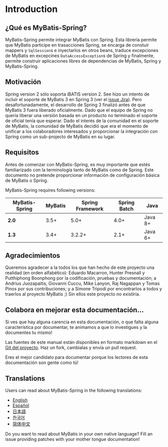 <a name="Introduction"></a>
# Introduction

## ¿Qué es MyBatis-Spring?

MyBatis-Spring permite integrar MyBatis con Spring. Esta librería permite que MyBatis participe en trasacciones Spring,
se encarga de constuir mappers y `SqlSession`s e inyectarlos en otros beans, traduce excepciones de MyBatis en excepcines `DataAccessException`s de Spring y finalmente, permite construir aplicaciones libres de dependencias de MyBatis, Spring y MyBatis-Spring.

## Motivación

Spring version 2 sólo soporta iBATIS version 2. See hizo un intento de incluir el soporte de MyBatis 3 en Spring 3 (ver el [issue Jira](https://jira.springsource.org/browse/SPR-5991)).
Pero desafortunadamente, el desarrollo de Spring 3 finalizó antes de que MyBatis 3 fuera liberado oficialmente.
Dado que el equipo de Spring no quería liberar una versión basada en un producto no terminado el soporte de oficial tenía que esperar.
Dado el interés de la comunidad en el soporte de MyBatis, la comunidad de MyBatis decidió que era el momento de unificar a los colaboradores interesados y proporcionar la integración con Spring como un sub-projecto de MyBatis en su lugar.

## Requisitos

Antes de comenzar con MyBatis-Spring, es muy importante que estés familiarizado con la terminología tanto de MyBatis como de Spring.
Este documento no pretende proporcionar información de configuración básica de MyBatis o Spring.

MyBatis-Spring requires following versions:

| MyBatis-Spring | MyBatis | Spring Framework | Spring Batch | Java |
| --- | --- | --- | --- | --- |
| **2.0** | 3.5+ | 5.0+ | 4.0+ | Java 8+ |
| **1.3** | 3.4+ | 3.2.2+ | 2.1+ | Java 6+ |

## Agradecimientos

Queremos agradecer a la todos los que han hecho de este proyecto una realidad (en orden alfabético):
Eduardo Macarron, Hunter Presnall y Putthiphong Boonphong por la codificación, pruebas y documentación;
a Andrius Juozapaitis, Giovanni Cuccu, Mike Lanyon, Raj Nagappan y Tomas Pinos por sus contribuciones;
y a Simone Tripodi por encontrarlos a todos y traerlos al proyecto MyBatis ;) Sin ellos este proyecto no existiría.

## Colabora en mejorar esta documentación...

Si ves que hay alguna carencia en esta documentación, o que falta alguna característica por documentar, te animamos a que lo investigues y la documentes tu	mismo!

Las fuentes de este manual están disponibles en formato markdown en el [Git del proyecto](https://github.com/mybatis/mybatis-3/tree/master/src/site). Haz un fork, cambialas y envía un pull request.

Eres el mejor candidato para documentar porque los lectores de esta	documentación son gente como tú!

## Translations

Users can read about MyBatis-Spring in the following translations:

<ul class="i18n">
  <li class="en"><a href="./../index.html">English</a></li>
  <li class="es"><a href="./getting-started.html">Español</a></li>
  <li class="ja"><a href="./../ja/index.html">日本語</a></li>
  <li class="ko"><a href="./../ko/index.html">한국어</a></li>
  <li class="zh"><a href="./../zh/index.html">简体中文</a></li>
</ul>

Do you want to read about MyBatis in your own native language? Fill an issue providing patches with your mother tongue documentation!

